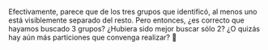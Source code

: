 Efectivamente, parece que de los tres grupos que identificó, al menos uno está visiblemente separado del resto. Pero entonces, ¿es correcto que hayamos buscado 3 grupos? ¿Hubiera sido mejor buscar sólo 2? ¿O quizás hay aún más particiones que convenga realizar? :thinking: